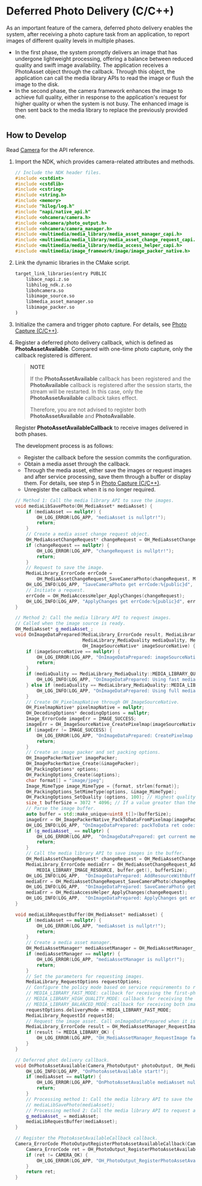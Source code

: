 # Deferred Photo Delivery (C/C++)
<!--Kit: Camera Kit-->
<!--Subsystem: Multimedia-->
<!--Owner: @qano-->
<!--SE: @leo_ysl-->
<!--TSE: @xchaosioda-->

As an important feature of the camera, deferred photo delivery enables the system, after receiving a photo capture task from an application, to report images of different quality levels in multiple phases.

- In the first phase, the system promptly delivers an image that has undergone lightweight processing, offering a balance between reduced quality and swift image availability. The application receives a PhotoAsset object through the callback. Through this object, the application can call the media library APIs to read the image or flush the image to the disk.
- In the second phase, the camera framework enhances the image to achieve full quality, either in response to the application's request for higher quality or when the system is not busy. The enhanced image is then sent back to the media library to replace the previously provided one.

## How to Develop

Read [Camera](../../reference/apis-camera-kit/capi-oh-camera.md) for the API reference.

1. Import the NDK, which provides camera-related attributes and methods.

   ```c++
   // Include the NDK header files.
   #include <cstdint>
   #include <cstdlib>
   #include <cstring>
   #include <string.h>
   #include <memory>
   #include "hilog/log.h"
   #include "napi/native_api.h"
   #include <ohcamera/camera.h>
   #include <ohcamera/photo_output.h>
   #include <ohcamera/camera_manager.h>
   #include <multimedia/media_library/media_asset_manager_capi.h>
   #include <multimedia/media_library/media_asset_change_request_capi.h>
   #include <multimedia/media_library/media_access_helper_capi.h>
   #include <multimedia/image_framework/image/image_packer_native.h>
   ```

2. Link the dynamic libraries in the CMake script.

   ```txt
   target_link_libraries(entry PUBLIC
       libace_napi.z.so
       libhilog_ndk.z.so
       libohcamera.so
       libimage_source.so
       libmedia_asset_manager.so
       libimage_packer.so
   )
   ```

3. Initialize the camera and trigger photo capture. For details, see [Photo Capture (C/C++)](./native-camera-shooting.md).

4. Register a deferred photo delivery callback, which is defined as **PhotoAssetAvailable**. Compared with one-time photo capture, only the callback registered is different.

   > **NOTE**
   >
   > If the **PhotoAssetAvailable** callback has been registered and the **PhotoAvailable** callback is registered after the session starts, the stream will be restarted. In this case, only the **PhotoAssetAvailable** callback takes effect.
   >
   > Therefore, you are not advised to register both **PhotoAssetAvailable** and **PhotoAvailable**.

   Register **PhotoAssetAvailableCallback** to receive images delivered in both phases.

   The development process is as follows:

   - Register the callback before the session commits the configuration.
   - Obtain a media asset through the callback.
   - Through the media asset, either save the images or request images and after service processing, save them through a buffer or display them. For details, see step 5 in [Photo Capture (C/C++)](./native-camera-shooting.md).
   - Unregister the callback when it is no longer required.

   ```c++
   // Method 1: Call the media library API to save the images.
   void mediaLibSavePhoto(OH_MediaAsset* mediaAsset) {
       if (mediaAsset == nullptr) {
           OH_LOG_ERROR(LOG_APP, "mediaAsset is nullptr!");
           return;
       }
       // Create a media asset change request object.
       OH_MediaAssetChangeRequest* changeRequest = OH_MediaAssetChangeRequest_Create(mediaAsset);
       if (changeRequest == nullptr) {
           OH_LOG_ERROR(LOG_APP, "changeRequest is nullptr!");
           return;
       }
       // Request to save the image.
       MediaLibrary_ErrorCode errCode =
           OH_MediaAssetChangeRequest_SaveCameraPhoto(changeRequest, MEDIA_LIBRARY_IMAGE_JPEG);
       OH_LOG_INFO(LOG_APP, "SaveCameraPhoto get errCode:%{public}d", errCode);
       // Initiate a request.
       errCode = OH_MediaAccessHelper_ApplyChanges(changeRequest);
       OH_LOG_INFO(LOG_APP, "ApplyChanges get errCode:%{public}d", errCode);
   }
   
   // Method 2: Call the media library API to request images.
   // Called when the image source is ready.
   OH_MediaAsset* g_mediaAsset_;
   void OnImageDataPrepared(MediaLibrary_ErrorCode result, MediaLibrary_RequestId requestId,
                            MediaLibrary_MediaQuality mediaQuality, MediaLibrary_MediaContentType type,
                            OH_ImageSourceNative* imageSourceNative) {
       if (imageSourceNative == nullptr) {
           OH_LOG_ERROR(LOG_APP, "OnImageDataPrepared: imageSourceNative is nullptr!");
           return;
       }
       if (mediaQuality == MediaLibrary_MediaQuality::MEDIA_LIBRARY_QUALITY_FAST) {
           OH_LOG_INFO(LOG_APP, "OnImageDataPrepared: Using fast media quality.");
       } else if (mediaQuality == MediaLibrary_MediaQuality::MEDIA_LIBRARY_QUALITY_FULL) {
           OH_LOG_INFO(LOG_APP, "OnImageDataPrepared: Using full media quality.");
       }
       // Create OH_PixelmapNative through OH_ImageSourceNative.
       OH_PixelmapNative* pixelmapNative = nullptr;
       OH_DecodingOptions* decodingOptions = nullptr;
       Image_ErrorCode imageErr = IMAGE_SUCCESS;
       imageErr = OH_ImageSourceNative_CreatePixelmap(imageSourceNative, decodingOptions, &pixelmapNative);
       if (imageErr != IMAGE_SUCCESS) {
           OH_LOG_ERROR(LOG_APP, "OnImageDataPrepared: CreatePixelmap failed.");
           return;
       }
       // Create an image packer and set packing options.
       OH_ImagePackerNative* imagePacker;
       OH_ImagePackerNative_Create(&imagePacker);
       OH_PackingOptions* options;
       OH_PackingOptions_Create(&options);
       char format[] = "image/jpeg";
       Image_MimeType image_MimeType = {format, strlen(format)};
       OH_PackingOptions_SetMimeType(options, &image_MimeType);
       OH_PackingOptions_SetQuality (options, 100); // Highest quality: 100
       size_t bufferSize = 3072 * 4096; // If a value greater than the size after encoding is passed, a new value will be assigned after encoding.
       // Parse the image buffer.
       auto buffer = std::make_unique<uint8_t[]>(bufferSize);
       imageErr = OH_ImagePackerNative_PackToDataFromPixelmap(imagePacker, options, pixelmapNative, buffer.get(), &bufferSize);
       OH_LOG_INFO(LOG_APP, "OnImageDataPrepared: packToData ret code:%{public}u outsize:%{public}zu", imageErr, bufferSize);
       if (g_mediaAsset_ == nullptr) {
           OH_LOG_ERROR(LOG_APP,  "OnImageDataPrepared: get current mediaAsset failed!");
           return;
       }
       // Call the media library API to save images in the buffer.
       OH_MediaAssetChangeRequest* changeRequest = OH_MediaAssetChangeRequest_Create(g_mediaAsset_);
       MediaLibrary_ErrorCode mediaErr = OH_MediaAssetChangeRequest_AddResourceWithBuffer(changeRequest,
           MEDIA_LIBRARY_IMAGE_RESOURCE, buffer.get(), bufferSize);
       OH_LOG_INFO(LOG_APP,  "OnImageDataPrepared: AddResourceWithBuffer get errCode:%{public}d", mediaErr);
       mediaErr = OH_MediaAssetChangeRequest_SaveCameraPhoto(changeRequest, MEDIA_LIBRARY_IMAGE_JPEG);
       OH_LOG_INFO(LOG_APP,  "OnImageDataPrepared: SaveCameraPhoto get errCode:%{public}d", mediaErr);
       mediaErr = OH_MediaAccessHelper_ApplyChanges(changeRequest);
       OH_LOG_INFO(LOG_APP,  "OnImageDataPrepared: ApplyChanges get errCode:%{public}d", mediaErr);
   }
   
   void mediaLibRequestBuffer(OH_MediaAsset* mediaAsset) {
       if (mediaAsset == nullptr) {
           OH_LOG_ERROR(LOG_APP, "mediaAsset is nullptr!");
           return;
       }
       // Create a media asset manager.
       OH_MediaAssetManager* mediaAssetManager = OH_MediaAssetManager_Create();
       if (mediaAssetManager == nullptr) {
           OH_LOG_ERROR(LOG_APP, "mediaAssetManager is nullptr!");
           return;
       }
       // Set the parameters for requesting images.
       MediaLibrary_RequestOptions requestOptions;
       // Configure the policy mode based on service requirements to request image assets.
       // MEDIA_LIBRARY_FAST_MODE: callback for receiving the first-phase image.
       // MEDIA_LIBRARY_HIGH_QUALITY_MODE: callback for receiving the second-phase image.
       // MEDIA_LIBRARY_BALANCED_MODE: callback for receiving both images.
       requestOptions.deliveryMode = MEDIA_LIBRARY_FAST_MODE;
       MediaLibrary_RequestId requestId;
       // Request the image asset. Call onImageDataPrepared when it is ready.
       MediaLibrary_ErrorCode result = OH_MediaAssetManager_RequestImage(mediaAssetManager, mediaAsset, requestOptions, &requestId, OnImageDataPrepared);
       if (result != MEDIA_LIBRARY_OK) {
           OH_LOG_ERROR(LOG_APP, "OH_MediaAssetManager_RequestImage failed.");
       }
   }
   
   // Deferred phot delivery callback.
   void OnPhotoAssetAvailable(Camera_PhotoOutput* photoOutput, OH_MediaAsset* mediaAsset) {
       OH_LOG_INFO(LOG_APP, "OnPhotoAssetAvailable start!");
       if (mediaAsset == nullptr) {
           OH_LOG_ERROR(LOG_APP, "OnPhotoAssetAvailable mediaAsset nullptr!");
           return;
       }
       // Processing method 1: Call the media library API to save the image in the first phase. After the image in the second phase is ready, the media library proactively replaces the image flushed.
       // mediaLibSavePhoto(mediaAsset);
       // Processing method 2: Call the media library API to request an image asset, obtain the buffer of the first-phase or second-phase image, and save the image in the buffer after service processing.
       g_mediaAsset_ = mediaAsset;
       mediaLibRequestBuffer(mediaAsset);
   }
   
   // Register the PhotoAssetAvailableCallback callback.
   Camera_ErrorCode PhotoOutputRegisterPhotoAssetAvailableCallback(Camera_PhotoOutput* photoOutput) {
       Camera_ErrorCode ret = OH_PhotoOutput_RegisterPhotoAssetAvailableCallback(photoOutput, OnPhotoAssetAvailable);
       if (ret != CAMERA_OK) {
           OH_LOG_ERROR(LOG_APP, "OH_PhotoOutput_RegisterPhotoAssetAvailableCallback failed.");
       }
       return ret;
   }
   ```
